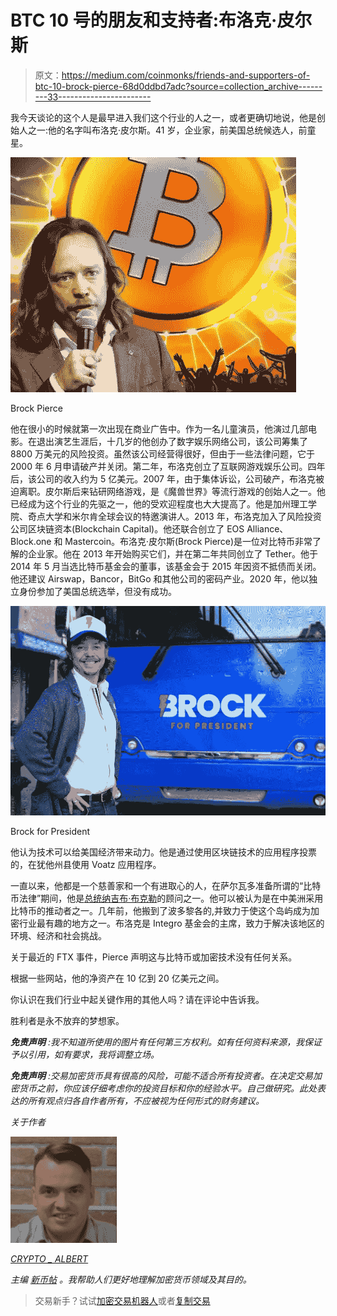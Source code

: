 # BTC 10 号的朋友和支持者:布洛克·皮尔斯

> 原文：<https://medium.com/coinmonks/friends-and-supporters-of-btc-10-brock-pierce-68d0ddbd7adc?source=collection_archive---------33----------------------->

我今天谈论的这个人是最早进入我们这个行业的人之一，或者更确切地说，他是创始人之一:他的名字叫布洛克·皮尔斯。41 岁，企业家，前美国总统候选人，前童星。

![](img/6f964e82a3bc46d8b2ea5aa49dbbc383.png)

Brock Pierce

他在很小的时候就第一次出现在商业广告中。作为一名儿童演员，他演过几部电影。在退出演艺生涯后，十几岁的他创办了数字娱乐网络公司，该公司筹集了 8800 万美元的风险投资。虽然该公司经营得很好，但由于一些法律问题，它于 2000 年 6 月申请破产并关闭。第二年，布洛克创立了互联网游戏娱乐公司。四年后，该公司的收入约为 5 亿美元。2007 年，由于集体诉讼，公司破产，布洛克被迫离职。皮尔斯后来钻研网络游戏，是《魔兽世界》等流行游戏的创始人之一。他已经成为这个行业的先驱之一，他的受欢迎程度也大大提高了。他是加州理工学院、奇点大学和米尔肯全球会议的特邀演讲人。2013 年，布洛克加入了风险投资公司区块链资本(Blockchain Capital)。他还联合创立了 EOS Alliance、Block.one 和 Mastercoin。布洛克·皮尔斯(Brock Pierce)是一位对比特币非常了解的企业家。他在 2013 年开始购买它们，并在第二年共同创立了 Tether。他于 2014 年 5 月当选比特币基金会的董事，该基金会于 2015 年因资不抵债而关闭。他还建议 Airswap，Bancor，BitGo 和其他公司的密码产业。2020 年，他以独立身份参加了美国总统选举，但没有成功。

![](img/b503fe6cc2c38913f8d14a958962ebec.png)

Brock for President

他认为技术可以给美国经济带来动力。他是通过使用区块链技术的应用程序投票的，在犹他州县使用 Voatz 应用程序。

一直以来，他都是一个慈善家和一个有进取心的人，在萨尔瓦多准备所谓的“比特币法律”期间，他是[总统纳吉布·布克勒](https://www.newcoinpost.com/blog/friends-and-supporters-of-btc-3-president-of-el-salvador-nayib-bukele)的顾问之一。他可以被认为是在中美洲采用比特币的推动者之一。几年前，他搬到了波多黎各的,并致力于使这个岛屿成为加密行业最有趣的地方之一。布洛克是 Integro 基金会的主席，致力于解决该地区的环境、经济和社会挑战。

关于最近的 FTX 事件，Pierce 声明这与比特币或加密技术没有任何关系。

根据一些网站，他的净资产在 10 亿到 20 亿美元之间。

你认识在我们行业中起关键作用的其他人吗？请在评论中告诉我。

胜利者是永不放弃的梦想家。

***免责声明*** *:我不知道所使用的图片有任何第三方权利。如有任何资料来源，我保证予以引用，如有要求，我将调整立场。*

***免责声明*** *:交易加密货币具有很高的风险，可能不适合所有投资者。在决定交易加密货币之前，你应该仔细考虑你的投资目标和你的经验水平。自己做研究。此处表达的所有观点归各自作者所有，不应被视为任何形式的财务建议。*

*关于作者*

![](img/6e33edb80f2715dcd243fcd7d76391bd.png)

[*CRYPTO _ ALBERT*](https://twitter.com/albertovischio?t=C3Xj9pTm9Q7EZqwjrGHQdA&s=09)

*主编* [*新币帖*](https://www.newcoinpost.com/) *。我帮助人们更好地理解加密货币领域及其目的。*

> 交易新手？试试[加密交易机器人](/coinmonks/crypto-trading-bot-c2ffce8acb2a)或者[复制交易](/coinmonks/top-10-crypto-copy-trading-platforms-for-beginners-d0c37c7d698c)
